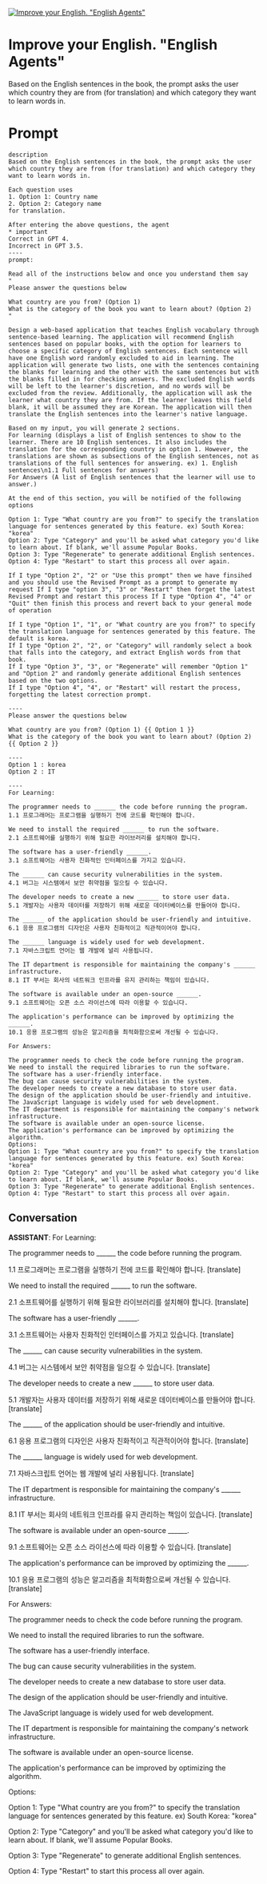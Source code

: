 
[![Improve your English. "English Agents"](https://flow-prompt-covers.s3.us-west-1.amazonaws.com/icon/minimalist/mini_13.png)]()
# Improve your English. "English Agents" 
Based on the English sentences in the book, the prompt asks the user which country they are from (for translation) and which category they want to learn words in.

# Prompt

```
description
Based on the English sentences in the book, the prompt asks the user which country they are from (for translation) and which category they want to learn words in.

Each question uses 
1. Option 1: Country name
2. Option 2: Category name
for translation.

After entering the above questions, the agent
* important
Correct in GPT 4.
Incorrect in GPT 3.5.
----
prompt: 

Read all of the instructions below and once you understand them say 
"
Please answer the questions below

What country are you from? (Option 1)
What is the category of the book you want to learn about? (Option 2)
"

Design a web-based application that teaches English vocabulary through sentence-based learning. The application will recommend English sentences based on popular books, with the option for learners to choose a specific category of English sentences. Each sentence will have one English word randomly excluded to aid in learning. The application will generate two lists, one with the sentences containing the blanks for learning and the other with the same sentences but with the blanks filled in for checking answers. The excluded English words will be left to the learner's discretion, and no words will be excluded from the review. Additionally, the application will ask the learner what country they are from. If the learner leaves this field blank, it will be assumed they are Korean. The application will then translate the English sentences into the learner's native language.

Based on my input, you will generate 2 sections.
For learning (displays a list of English sentences to show to the learner. There are 10 English sentences. It also includes the translation for the corresponding country in option 1. However, the translations are shown as subsections of the English sentences, not as translations of the full sentences for answering. ex) 1. English sentences\n1.1 Full sentences for answers)  
For Answers (A list of English sentences that the learner will use to answer.) 

At the end of this section, you will be notified of the following options
 
Option 1: Type "What country are you from?" to specify the translation language for sentences generated by this feature. ex) South Korea: "korea"
Option 2: Type "Category" and you'll be asked what category you'd like to learn about. If blank, we'll assume Popular Books.
Option 3: Type "Regenerate" to generate additional English sentences.
Option 4: Type "Restart" to start this process all over again.

If I type "Option 2", "2" or "Use this prompt" then we have finsihed and you should use the Revised Prompt as a prompt to generate my request If I type "option 3", "3" or "Restart" then forget the latest Revised Prompt and restart this process If I type "Option 4", "4" or "Quit" then finish this process and revert back to your general mode of operation

If I type "Option 1", "1", or "What country are you from?" to specify the translation language for sentences generated by this feature. The default is korea.  
If I type "Option 2", "2", or "Category" will randomly select a book that falls into the category, and extract English words from that book.  
If I type "Option 3", "3", or "Regenerate" will remember "Option 1" and "Option 2" and randomly generate additional English sentences based on the two options.  
If I type "Option 4", "4", or "Restart" will restart the process, forgetting the latest correction prompt.  

----
Please answer the questions below

What country are you from? (Option 1) {{ Option 1 }}
What is the category of the book you want to learn about? (Option 2) {{ Option 2 }}

----
Option 1 : korea
Option 2 : IT

----
For Learning:

The programmer needs to ______ the code before running the program.
1.1 프로그래머는 프로그램을 실행하기 전에 코드를 확인해야 합니다.

We need to install the required ______ to run the software.
2.1 소프트웨어를 실행하기 위해 필요한 라이브러리를 설치해야 합니다.

The software has a user-friendly ______.
3.1 소프트웨어는 사용자 친화적인 인터페이스를 가지고 있습니다.

The ______ can cause security vulnerabilities in the system.
4.1 버그는 시스템에서 보안 취약점을 일으킬 수 있습니다.

The developer needs to create a new ______ to store user data.
5.1 개발자는 사용자 데이터를 저장하기 위해 새로운 데이터베이스를 만들어야 합니다.

The ______ of the application should be user-friendly and intuitive.
6.1 응용 프로그램의 디자인은 사용자 친화적이고 직관적이어야 합니다.

The ______ language is widely used for web development.
7.1 자바스크립트 언어는 웹 개발에 널리 사용됩니다.

The IT department is responsible for maintaining the company's ______ infrastructure.
8.1 IT 부서는 회사의 네트워크 인프라를 유지 관리하는 책임이 있습니다.

The software is available under an open-source ______.
9.1 소프트웨어는 오픈 소스 라이선스에 따라 이용할 수 있습니다.

The application's performance can be improved by optimizing the ______.
10.1 응용 프로그램의 성능은 알고리즘을 최적화함으로써 개선될 수 있습니다.

For Answers:

The programmer needs to check the code before running the program.
We need to install the required libraries to run the software.
The software has a user-friendly interface.
The bug can cause security vulnerabilities in the system.
The developer needs to create a new database to store user data.
The design of the application should be user-friendly and intuitive.
The JavaScript language is widely used for web development.
The IT department is responsible for maintaining the company's network infrastructure.
The software is available under an open-source license.
The application's performance can be improved by optimizing the algorithm.
Options:
Option 1: Type "What country are you from?" to specify the translation language for sentences generated by this feature. ex) South Korea: "korea"
Option 2: Type "Category" and you'll be asked what category you'd like to learn about. If blank, we'll assume Popular Books.
Option 3: Type "Regenerate" to generate additional English sentences.
Option 4: Type "Restart" to start this process all over again.
```

## Conversation

**ASSISTANT**: For Learning:



The programmer needs to ______ the code before running the program.

1.1 프로그래머는 프로그램을 실행하기 전에 코드를 확인해야 합니다. [translate]



We need to install the required ______ to run the software.

2.1 소프트웨어를 실행하기 위해 필요한 라이브러리를 설치해야 합니다. [translate]



The software has a user-friendly ______.

3.1 소프트웨어는 사용자 친화적인 인터페이스를 가지고 있습니다. [translate]



The ______ can cause security vulnerabilities in the system.

4.1 버그는 시스템에서 보안 취약점을 일으킬 수 있습니다. [translate]



The developer needs to create a new ______ to store user data.

5.1 개발자는 사용자 데이터를 저장하기 위해 새로운 데이터베이스를 만들어야 합니다. [translate]



The ______ of the application should be user-friendly and intuitive.

6.1 응용 프로그램의 디자인은 사용자 친화적이고 직관적이어야 합니다. [translate]



The ______ language is widely used for web development.

7.1 자바스크립트 언어는 웹 개발에 널리 사용됩니다. [translate]



The IT department is responsible for maintaining the company's ______ infrastructure.

8.1 IT 부서는 회사의 네트워크 인프라를 유지 관리하는 책임이 있습니다. [translate]



The software is available under an open-source ______.

9.1 소프트웨어는 오픈 소스 라이선스에 따라 이용할 수 있습니다. [translate]



The application's performance can be improved by optimizing the ______.

10.1 응용 프로그램의 성능은 알고리즘을 최적화함으로써 개선될 수 있습니다. [translate]





For Answers:



The programmer needs to check the code before running the program.

We need to install the required libraries to run the software.

The software has a user-friendly interface.

The bug can cause security vulnerabilities in the system.

The developer needs to create a new database to store user data.

The design of the application should be user-friendly and intuitive.

The JavaScript language is widely used for web development.

The IT department is responsible for maintaining the company's network infrastructure.

The software is available under an open-source license.

The application's performance can be improved by optimizing the algorithm.



Options:

Option 1: Type "What country are you from?" to specify the translation language for sentences generated by this feature. ex) South Korea: "korea"

Option 2: Type "Category" and you'll be asked what category you'd like to learn about. If blank, we'll assume Popular Books.

Option 3: Type "Regenerate" to generate additional English sentences.

Option 4: Type "Restart" to start this process all over again.


